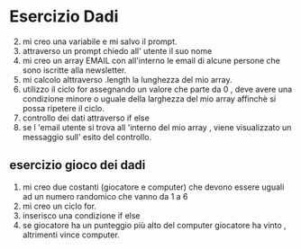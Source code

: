 # Esercizio Dadi
2. mi creo una variabile e mi salvo il prompt.
1. attraverso un prompt chiedo all' utente il suo nome
3. mi creo un array EMAIL con all'interno le email di alcune persone che sono iscritte alla newsletter.
4. mi calcolo alttraverso .length la lunghezza del mio array.
5. utilizzo il ciclo for assegnando un valore che parte da 0  , deve avere una condizione minore o uguale  della larghezza del mio array affinchè si possa ripetere il ciclo.
6. controllo dei dati attraverso if else 
7. se l 'email utente si trova all 'interno del mio array , viene  visualizzato un messaggio sull' esito del controllo. 

## esercizio  gioco dei dadi 

1. mi creo due costanti (giocatore e computer) che devono essere uguali ad un numero randomico che vanno da 1 a 6 
2. mi creo un ciclo for.
3. inserisco una condizione if else 
4. se giocatore ha un punteggio più alto del  computer giocatore ha vinto , altrimenti vince computer.

